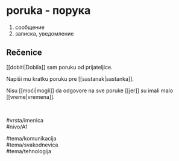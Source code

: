 # poruka - порука

1. сообщение  
2. записка, уведомление

## Rečenice

[[dobiti|Dobila]] sam poruku od prijateljice.

Napiši mu kratku poruku pre [[sastanak|sastanka]].

Nisu [[moći|mogli]] da odgovore na sve poruke [[jer]] su imali malo [[vreme|vremena]].

<br>

#vrsta/imenica  
#nivo/A1  

#tema/komunikacija  
#tema/svakodnevica  
#tema/tehnologija
